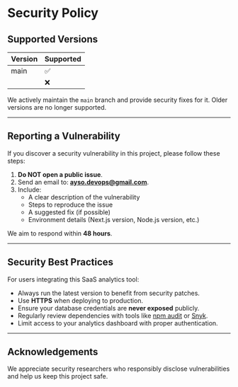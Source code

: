 # Security Policy

## Supported Versions

| Version | Supported          |
|---------|------------------|
| main    | :white_check_mark: |
| <older versions> | :x: |

We actively maintain the `main` branch and provide security fixes for it. Older versions are no longer supported.

---

## Reporting a Vulnerability

If you discover a security vulnerability in this project, please follow these steps:

1. **Do NOT open a public issue**.  
2. Send an email to: **ayso.devops@gmail.com**.  
3. Include:
   - A clear description of the vulnerability
   - Steps to reproduce the issue
   - A suggested fix (if possible)
   - Environment details (Next.js version, Node.js version, etc.)

We aim to respond within **48 hours**.

---

## Security Best Practices

For users integrating this SaaS analytics tool:

- Always run the latest version to benefit from security patches.
- Use **HTTPS** when deploying to production.
- Ensure your database credentials are **never exposed** publicly.
- Regularly review dependencies with tools like [npm audit](https://docs.npmjs.com/cli/v9/commands/npm-audit) or [Snyk](https://snyk.io/).
- Limit access to your analytics dashboard with proper authentication.

---

## Acknowledgements

We appreciate security researchers who responsibly disclose vulnerabilities and help us keep this project safe.
